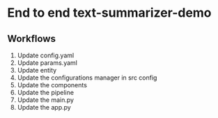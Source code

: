 # End to end text-summarizer-demo

## Workflows

1. Update config.yaml
2. Update params.yaml
3. Update entity
4. Update the configurations manager in src config
5. Update the components
6. Update the pipeline
7. Update the main.py
8. Update the app.py